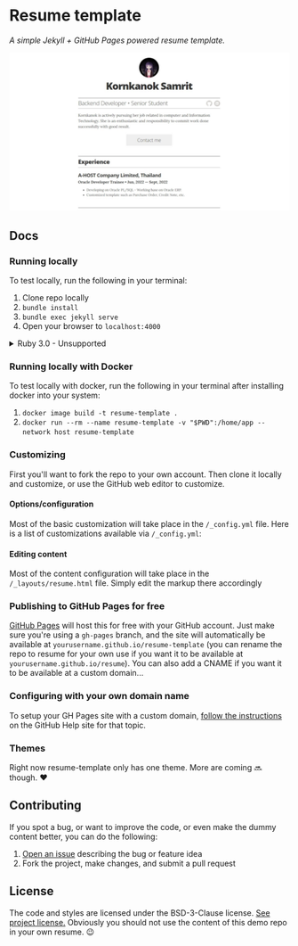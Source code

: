 # Resume template

_A simple Jekyll + GitHub Pages powered resume template._

![img](images/screenshot.png)

## Docs

### Running locally

To test locally, run the following in your terminal:

1. Clone repo locally
1. `bundle install`
1. `bundle exec jekyll serve`
1. Open your browser to `localhost:4000`

<details><summary>Ruby 3.0 - Unsupported</summary>

From the project folder:

1. Deleted `Gemfile.lock`
2. Ran `gem update --system`
3. Ran `gem update`
4. Ran `bundle update`
5. Ran `bundle install`
6. Ran `bundle add webrick` (Possibly a Jekyll-specific requirement, this is required for all other Jekyll projects and getting the classic [webrick error](https://github.com/jekyll/jekyll/issues/8523#issue-774747339) until it was added)

More detail: [issue reference](https://github.com/jglovier/resume-template/issues/112#issuecomment-968356493)

</details>

### Running locally with Docker

To test locally with docker, run the following in your terminal after installing docker into your system:

1. `docker image build -t resume-template .`
2. `docker run --rm --name resume-template -v "$PWD":/home/app --network host resume-template`

### Customizing

First you'll want to fork the repo to your own account. Then clone it locally and customize, or use the GitHub web editor to customize.

#### Options/configuration

Most of the basic customization will take place in the `/_config.yml` file. Here is a list of customizations available via `/_config.yml`:

#### Editing content

Most of the content configuration will take place in the `/_layouts/resume.html` file. Simply edit the markup there accordingly

### Publishing to GitHub Pages for free

[GitHub Pages](https://pages.github.com/) will host this for free with your GitHub account. Just make sure you're using a `gh-pages` branch, and the site will automatically be available at `yourusername.github.io/resume-template` (you can rename the repo to resume for your own use if you want it to be available at `yourusername.github.io/resume`). You can also add a CNAME if you want it to be available at a custom domain...

### Configuring with your own domain name

To setup your GH Pages site with a custom domain, [follow the instructions](https://help.github.com/articles/setting-up-a-custom-domain-with-github-pages/) on the GitHub Help site for that topic.

### Themes

Right now resume-template only has one theme. More are coming :soon: though. :heart:

## Contributing

If you spot a bug, or want to improve the code, or even make the dummy content better, you can do the following:

1. [Open an issue](https://github.com/polpeonrg/polpeonrg-resume/issues/new) describing the bug or feature idea
2. Fork the project, make changes, and submit a pull request

## License

The code and styles are licensed under the  BSD-3-Clause license. [See project license.](LICENSE) Obviously you should not use the content of this demo repo in your own resume. :wink:
